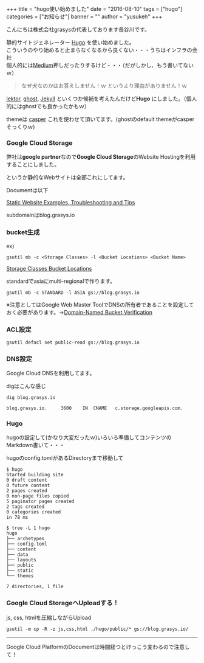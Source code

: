 +++
title = "hugo使い始めました"
date = "2016-08-10"
tags = ["hugo"]
categories = ["お知らせ"]
banner = ""
author = "yusukeh"
+++

こんにちは株式会社grasysの代表しております長谷川です。

静的サイトジェネレーター [Hugo](https://gohugo.io/) を使い始めました。  
こういうのやり始めると止まらなくなるから良くない・・・うちはインフラの会社  
個人的には[Medium](https://medium.com/@yusuke_h)押しだったりするけど・・・（だがしかし、もう書いてないｗ）

> なぜ犬なのかはお答えしません！ｗ というより理由がありません！ｗ

[lektor](https://www.getlektor.com/), [ghost](https://ghost.org/), [Jekyll](https://jekyllrb.com/) といくつか候補を考えたんだけど**Hugo** にしました。（個人的にはghostでも良かったかもｗ）

themeは [casper](http://themes.gohugo.io/casper/) これを使わせて頂いてます。(ghostのdefault themeがcasperそっくりｗ)

### Google Cloud Storage

弊社は**google partner**なので**Google Cloud Storage**のWebsite Hostingを利用することにしました。

というか静的なWebサイトは全部これにしてます。

Documentは以下

[Static Website Examples, Troubleshooting and Tips](https://cloud.google.com/storage/docs/static-website)

subdomainはblog.grasys.io

### bucket生成

ex)
```
gsutil mb -c <Storage Classes> -l <Bucket Locations> <Bucket Name>
```

[Storage Classes Bucket Locations](https://cloud.google.com/storage/docs/storage-classes)

standardでasiaにmulti-regionalで作ります。

```
gsutil mb -c STANDARD -l ASIA gs://blog.grasys.io
```

※注意としてはGoogle Web Master ToolでDNSの所有者であることを設定しておく必要があります。->[Domain-Named Bucket Verification](https://cloud.google.com/storage/docs/domain-name-verification)

### ACL設定
```
gsutil defacl set public-read gs://blog.grasys.io
```

### DNS設定
Google Cloud DNSを利用してます。

digはこんな感じ

```
dig blog.grasys.io

blog.grasys.io.		3600	IN	CNAME	c.storage.googleapis.com.
```

### Hugo
hugoの設定して(かなり大変だったｗ)いろいろ準備してコンテンツのMarkdown書いて・・・

hugoのconfig.tomlがあるDirectoryまで移動して

```
$ hugo
Started building site
0 draft content
0 future content
2 pages created
0 non-page files copied
5 paginator pages created
2 tags created
0 categories created
in 78 ms

$ tree -L 1 hugo
hugo
├── archetypes
├── config.toml
├── content
├── data
├── layouts
├── public
├── static
└── themes

7 directories, 1 file
```

### Google Cloud StorageへUploadする！
js, css, htmlを圧縮しながらUpload

```
gsutil -m cp -R -z js,css,html ./hugo/public/* gs://blog.grasys.io/
```

---------------------------------------
Google Cloud PlatformのDocumentは時間経つとけっこう変わるので注意して！
